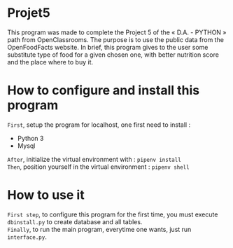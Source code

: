 # Projet5
This program was made to complete the Project 5 of the « D.A. - PYTHON » path from OpenClassrooms. The purpose is to use the public data from the OpenFoodFacts website. In brief, this program gives to the user some substitute type of food for a given chosen one, with better nutrition score and the place where to buy it.

# How to configure and install this program
`First`, setup the program for localhost, one first need to install :
* Python 3
* Mysql  

`After`, initialize the virtual environment with : `pipenv install`  
`Then`, position yourself in the virtual environment : `pipenv shell`

# How to use it
`First step`, to configure this program for the first time, you must execute `dbinstall.py` to create database and all tables.  
`Finally`, to run the main program, everytime one wants, just run `interface.py`.
